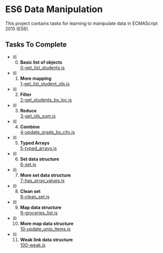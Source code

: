 # ES6 Data Manipulation

This project contains tasks for learning to manipulate data in ECMAScript 2015 (ES6).

## Tasks To Complete

+ [x] 0. **Basic list of objects**<br/>[0-get_list_students.js](0-get_list_students.js) 
+ [x] 1. **More mapping**<br/>[1-get_list_student_ids.js](1-get_list_student_ids.js) 
+ [x] 2. **Filter**<br/>[2-get_students_by_loc.js](2-get_students_by_loc.js) 
+ [x] 3. **Reduce**<br/>[3-get_ids_sum.js](3-get_ids_sum.js) 
+ [x] 4. **Combine**<br/>[4-update_grade_by_city.js](4-update_grade_by_city.js)
+ [x] 5. **Typed Arrays**<br/>[5-typed_arrays.js](5-typed_arrays.js) 
+ [x] 6. **Set data structure**<br/>[6-set.js](6-set.js) 
+ [x] 7. **More set data structure**<br/>[7-has_array_values.js](7-has_array_values.js) 
+ [x] 8. **Clean set**<br/>[8-clean_set.js](8-clean_set.js) 
+ [x] 9. **Map data structure**<br/>[9-groceries_list.js](9-groceries_list.js) 
+ [x] 10. **More map data structure**<br/>[10-update_uniq_items.js](10-update_uniq_items.js) 
+ [x] 11. **Weak link data structure**<br/>[100-weak.js](100-weak.js) 

